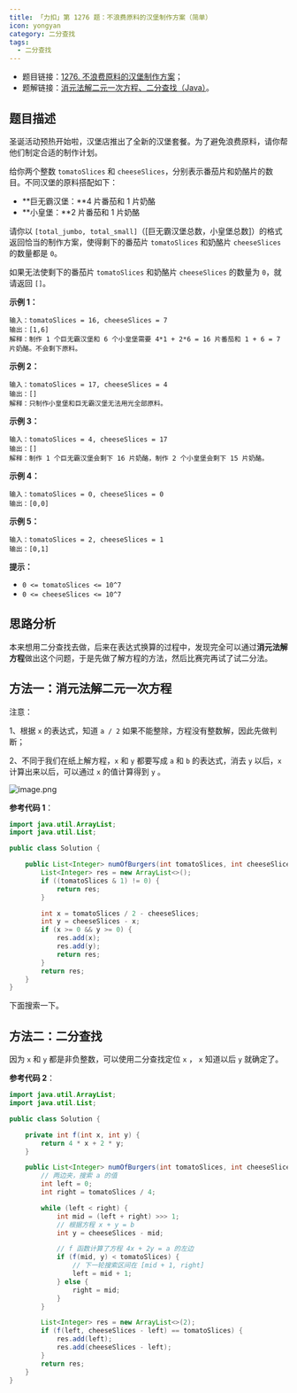 ```yaml
---
title: 「力扣」第 1276 题：不浪费原料的汉堡制作方案（简单）
icon: yongyan
category: 二分查找
tags:
  - 二分查找
---
```


- 题目链接：[1276. 不浪费原料的汉堡制作方案](https://leetcode-cn.com/problems/number-of-burgers-with-no-waste-of-ingredients/)；
- 题解链接：[消元法解二元一次方程、二分查找（Java）](https://leetcode-cn.com/problems/number-of-burgers-with-no-waste-of-ingredients/solution/jie-er-yuan-yi-ci-fang-cheng-java-by-liweiwei1419/)。

## 题目描述

圣诞活动预热开始啦，汉堡店推出了全新的汉堡套餐。为了避免浪费原料，请你帮他们制定合适的制作计划。

给你两个整数 `tomatoSlices` 和 `cheeseSlices`，分别表示番茄片和奶酪片的数目。不同汉堡的原料搭配如下：

- **巨无霸汉堡：**4 片番茄和 1 片奶酪
- **小皇堡：**2 片番茄和 1 片奶酪

请你以 `[total_jumbo, total_small]`（[巨无霸汉堡总数，小皇堡总数]）的格式返回恰当的制作方案，使得剩下的番茄片 `tomatoSlices` 和奶酪片 `cheeseSlices` 的数量都是 `0`。

如果无法使剩下的番茄片 `tomatoSlices` 和奶酪片 `cheeseSlices` 的数量为 `0`，就请返回 `[]`。

**示例 1：**

```
输入：tomatoSlices = 16, cheeseSlices = 7
输出：[1,6]
解释：制作 1 个巨无霸汉堡和 6 个小皇堡需要 4*1 + 2*6 = 16 片番茄和 1 + 6 = 7 片奶酪。不会剩下原料。
```

**示例 2：**

```
输入：tomatoSlices = 17, cheeseSlices = 4
输出：[]
解释：只制作小皇堡和巨无霸汉堡无法用光全部原料。
```

**示例 3：**

```
输入：tomatoSlices = 4, cheeseSlices = 17
输出：[]
解释：制作 1 个巨无霸汉堡会剩下 16 片奶酪，制作 2 个小皇堡会剩下 15 片奶酪。
```

**示例 4：**

```
输入：tomatoSlices = 0, cheeseSlices = 0
输出：[0,0]
```

**示例 5：**

```
输入：tomatoSlices = 2, cheeseSlices = 1
输出：[0,1]
```

**提示：**

- `0 <= tomatoSlices <= 10^7`
- `0 <= cheeseSlices <= 10^7`

## 思路分析

本来想用二分查找去做，后来在表达式换算的过程中，发现完全可以通过**消元法解方程**做出这个问题，于是先做了解方程的方法，然后比赛完再试了试二分法。

## 方法一：消元法解二元一次方程

注意：

1、根据 `x` 的表达式，知道 `a / 2` 如果不能整除，方程没有整数解，因此先做判断；

2、不同于我们在纸上解方程，`x` 和 `y` 都要写成 `a` 和 `b` 的表达式，消去 `y` 以后，`x` 计算出来以后，可以通过 `x` 的值计算得到 `y` 。

![image.png](https://pic.leetcode-cn.com/e4cd3683589c41fcca649124a33923b5ddc0af280d02457f02f904d2aeda86ce-image.png)

**参考代码 1**：

```Java []
import java.util.ArrayList;
import java.util.List;

public class Solution {

    public List<Integer> numOfBurgers(int tomatoSlices, int cheeseSlices) {
        List<Integer> res = new ArrayList<>();
        if ((tomatoSlices & 1) != 0) {
            return res;
        }

        int x = tomatoSlices / 2 - cheeseSlices;
        int y = cheeseSlices - x;
        if (x >= 0 && y >= 0) {
            res.add(x);
            res.add(y);
            return res;
        }
        return res;
    }
}
```

下面搜索一下。

## 方法二：二分查找

因为 `x` 和 `y` 都是非负整数，可以使用二分查找定位 `x` ， `x` 知道以后 `y` 就确定了。

**参考代码 2**：

```Java []
import java.util.ArrayList;
import java.util.List;

public class Solution {

    private int f(int x, int y) {
        return 4 * x + 2 * y;
    }

    public List<Integer> numOfBurgers(int tomatoSlices, int cheeseSlices) {
        // 两边夹，搜索 a 的值
        int left = 0;
        int right = tomatoSlices / 4;

        while (left < right) {
            int mid = (left + right) >>> 1;
            // 根据方程 x + y = b
            int y = cheeseSlices - mid;

            // f 函数计算了方程 4x + 2y = a 的左边
            if (f(mid, y) < tomatoSlices) {
                // 下一轮搜索区间在 [mid + 1, right]
                left = mid + 1;
            } else {
                right = mid;
            }
        }

        List<Integer> res = new ArrayList<>(2);
        if (f(left, cheeseSlices - left) == tomatoSlices) {
            res.add(left);
            res.add(cheeseSlices - left);
        }
        return res;
    }
}
```
